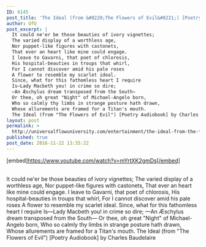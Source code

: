 ```yaml
---
ID: 6145
post_title: 'The Ideal (from &#8220;The Flowers of Evil&#8221;) [Poetry ] by Charles Baudelaire'
author: UfU
post_excerpt: |
  It could ne'er be those beauties of ivory vignettes;
  The varied display of a worthless age,
  Nor puppet-like figures with castonets,
  That ever an heart like mine could engage.
  I leave to Gavarni, that poet of chlorosis,
  His hospital-beauties in troups that whirl,
  For I cannot discover amid his pale roses
  A flower to resemble my scarlet ideal.
  Since, what for this fathomless heart I require
  Is—Lady Macbeth you! in crime so dire;
  —An Æschylus dream transposed from the South—
  Or thee, oh great "Night" of Michael-Angelo born,
  Who so calmly thy limbs in strange posture hath drawn,
  Whose allurements are framed for a Titan's mouth.
  The Ideal (from "The Flowers of Evil") [Poetry Audiobook] by Charles Baudelaire
layout: post
permalink: >
  http://universalflowuniversity.com/entertainment/the-ideal-from-the-flowers-of-evil-poetry-by-charles-baudelaire/
published: true
post_date: 2016-11-22 13:35:22
---
```

[embed]https://www.youtube.com/watch?v=mYrtXK2gmDs[/embed]</br></br>
<p>It could ne'er be those beauties of ivory vignettes;
The varied display of a worthless age,
Nor puppet-like figures with castonets,
That ever an heart like mine could engage.
I leave to Gavarni, that poet of chlorosis,
His hospital-beauties in troups that whirl,
For I cannot discover amid his pale roses
A flower to resemble my scarlet ideal.
Since, what for this fathomless heart I require
Is—Lady Macbeth you! in crime so dire;
—An Æschylus dream transposed from the South—
Or thee, oh great "Night" of Michael-Angelo born,
Who so calmly thy limbs in strange posture hath drawn,
Whose allurements are framed for a Titan's mouth.
The Ideal (from "The Flowers of Evil") [Poetry Audiobook] by Charles Baudelaire</p>